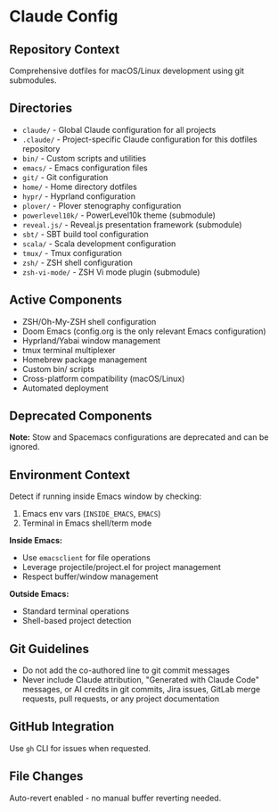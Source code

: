 # Claude Config

## Repository Context
Comprehensive dotfiles for macOS/Linux development using git submodules.

## Directories
- `claude/` - Global Claude configuration for all projects
- `.claude/` - Project-specific Claude configuration for this dotfiles repository
- `bin/` - Custom scripts and utilities
- `emacs/` - Emacs configuration files
- `git/` - Git configuration
- `home/` - Home directory dotfiles
- `hypr/` - Hyprland configuration
- `plover/` - Plover stenography configuration
- `powerlevel10k/` - PowerLevel10k theme (submodule)
- `reveal.js/` - Reveal.js presentation framework (submodule)
- `sbt/` - SBT build tool configuration
- `scala/` - Scala development configuration
- `tmux/` - Tmux configuration
- `zsh/` - ZSH shell configuration
- `zsh-vi-mode/` - ZSH Vi mode plugin (submodule)

## Active Components
- ZSH/Oh-My-ZSH shell configuration
- Doom Emacs (config.org is the only relevant Emacs configuration)
- Hyprland/Yabai window management
- tmux terminal multiplexer
- Homebrew package management
- Custom bin/ scripts
- Cross-platform compatibility (macOS/Linux)
- Automated deployment

## Deprecated Components
**Note:** Stow and Spacemacs configurations are deprecated and can be ignored.

## Environment Context
Detect if running inside Emacs window by checking:
1. Emacs env vars (`INSIDE_EMACS`, `EMACS`)
2. Terminal in Emacs shell/term mode

**Inside Emacs:**
- Use `emacsclient` for file operations
- Leverage projectile/project.el for project management
- Respect buffer/window management

**Outside Emacs:**
- Standard terminal operations
- Shell-based project detection

## Git Guidelines
- Do not add the co-authored line to git commit messages
- Never include Claude attribution, "Generated with Claude Code" messages, or AI credits in git commits, Jira issues, GitLab merge requests, pull requests, or any project documentation

## GitHub Integration
Use `gh` CLI for issues when requested.

## File Changes
Auto-revert enabled - no manual buffer reverting needed.
